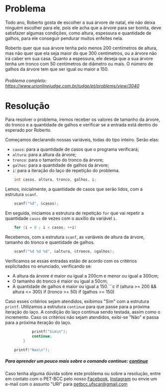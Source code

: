 # Problema

Todo ano, Roberto gosta de escolher a sua árvore de natal, ele não deixa ninguém escolher para ele, pois ele acha que a árvore para ser bonita, deve satisfazer algumas condições, como altura, espessura e quantidade de galhos, para ele conseguir pendurar muitos enfeites nela.

Roberto quer que sua árvore tenha pelo menos 200 centímetros de altura, mas não quer que ela seja maior do que 300 centímetros, ou a árvore não irá caber em sua casa. Quanto a espessura, ele deseja que a sua árvore tenha um tronco com 50 centímetros de diâmetro ou mais. O número de galhos da árvore tem que ser igual ou maior a 150.

###### Problema completo: https://www.urionlinejudge.com.br/judge/pt/problems/view/3040

# Resolução

Para resolver o problema, iremos receber os valores de tamanho da árvore, do tronco e a quantidade de galhos e verificar se a entrada está dentro do esperado por Roberto.

Começamos declarando nossas variáveis, todas do tipo inteiro. Serão elas:
* `casos`: para a quantidade de casos que o programa verificará;
* `altura`: para a altura da árvore;
* `tronco`: para o tamanho do tronco da árvore;
* `galhos`: para a quantidade de galhos da árvore;
* `i`: para a iteração do laço de repetição do problema.
```c
    int casos, altura, tronco, galhos, i;
``` 

Lemos, inicialmente, a quantidade de casos que serão lidos, com a estrutura `scanf`.
```c
    scanf("%d", &casos);
```

Em seguida, iniciamos a estrutura de repetição `for` que vai repetir a quantidade `casos` de vezes com o auxílio da variável `i`.
```c
    for (i = 0 ; i < casos; ++i)
```

Recebemos, com a estrutura `scanf`, as variáveis de altura da árvore, tamanho do tronco e quantidade de galhos.
```c
    scanf("%d %d %d", &altura, &tronco, &galhos);
```

Verificamos se essas entradas estão de acordo com os critérios explicitados no enunciado, verificando se:
* A altura da árvore é maior ou igual a 200cm e menor ou igual a 300cm;
* O tamanho do tronco é maior ou igual a 50cm;
* A quantidade de galhos é maior ou igual a 150.```c
    if (altura >= 200 && altura <= 300)
        if (tronco >= 50)
            if (galhos >= 150)


Caso esses critérios sejam atendidos, exibimos "Sim" com a estrutura `printf`. Utilizamos a estrutura `continue` para que passe para a próxima iteração do laço. A condição do laço continua sendo testada, assim como o incremento.
Caso os critérios não sejam atendidos, exibi-se "Não" e passa para a próxima iteração do laço.
```c
            printf("Sim\n");
            continue;
        }

    printf("Nao\n");
```

##### Para aprender um pouco mais sobre o comando continue: [continue](http://linguagemc.com.br/o-comando-continue/)

Caso tenha alguma dúvida sobre este problema ou sobre a resolução, entre em contato com o PET-BCC pelo nosso
[Facebook](https://www.facebook.com/petbcc/),
[Instagram](https://www.instagram.com/petbcc.ufscar/)
ou envie um e-mail com o assunto "URI" para petbcc.ufscar@gmail.com
